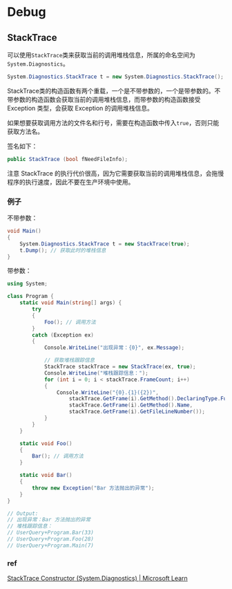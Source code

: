 # Debug

## StackTrace

可以使用`StackTrace`类来获取当前的调用堆栈信息，所属的命名空间为`System.Diagnostics`。

```c#
System.Diagnostics.StackTrace t = new System.Diagnostics.StackTrace();
```

StackTrace类的构造函数有两个重载，一个是不带参数的，一个是带参数的。不带参数的构造函数会获取当前的调用堆栈信息，而带参数的构造函数接受 Exception 类型，会获取 Exception 的调用堆栈信息。

如果想要获取调用方法的文件名和行号，需要在构造函数中传入`true`，否则只能获取方法名。

签名如下：
```c#
public StackTrace (bool fNeedFileInfo);
```

注意 StackTrace 的执行代价很高，因为它需要获取当前的调用堆栈信息，会拖慢程序的执行速度，因此不要在生产环境中使用。

### 例子

不带参数：
```c#
void Main()
{
	System.Diagnostics.StackTrace t = new StackTrace(true);
	t.Dump(); // 获取此时的堆栈信息
}
```

带参数：
```c#
using System;

class Program {
    static void Main(string[] args) {
		try
		{
			Foo(); // 调用方法
		}
		catch (Exception ex)
		{
			Console.WriteLine("出现异常：{0}", ex.Message);

			// 获取堆栈跟踪信息
			StackTrace stackTrace = new StackTrace(ex, true);
			Console.WriteLine("堆栈跟踪信息：");
			for (int i = 0; i < stackTrace.FrameCount; i++)
			{
				Console.WriteLine("{0}.{1}({2})",
					stackTrace.GetFrame(i).GetMethod().DeclaringType.FullName,
					stackTrace.GetFrame(i).GetMethod().Name,
					stackTrace.GetFrame(i).GetFileLineNumber());
			}
		}
	}

	static void Foo()
	{
		Bar(); // 调用方法
	}

	static void Bar()
	{
		throw new Exception("Bar 方法抛出的异常");
	}
}

// Output:
// 出现异常：Bar 方法抛出的异常
// 堆栈跟踪信息：
// UserQuery+Program.Bar(33)
// UserQuery+Program.Foo(28)
// UserQuery+Program.Main(7)
```

### ref

[StackTrace Constructor (System.Diagnostics) | Microsoft Learn](https://learn.microsoft.com/en-us/dotnet/api/system.diagnostics.stacktrace.-ctor?view=net-7.0#system-diagnostics-stacktrace-ctor(system-boolean))